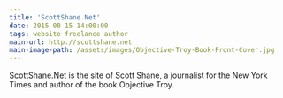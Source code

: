 ```yaml
---
title: 'ScottShane.Net'
date: 2015-08-15 14:00:00
tags: website freelance author
main-url: http://scottshane.net
main-image-path: /assets/images/Objective-Troy-Book-Front-Cover.jpg
---
```

[ScottShane.Net]({{page.main-url}}) is the site of Scott Shane, a journalist for the New York Times and author of the book Objective Troy.
